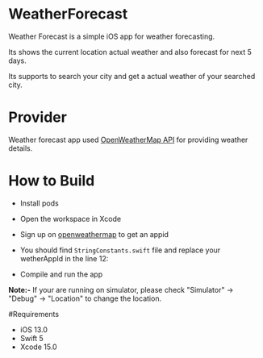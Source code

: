 # WeatherForecast
Weather Forecast is a simple iOS app for weather forecasting.

Its shows the current location actual weather and also forecast for next 5 days.

Its supports to search your city and get a actual weather of your searched city.

# Provider

Weather forecast app used [OpenWeatherMap API](https://openweathermap.org/api) for providing weather details.

# How to Build

- Install pods

- Open the workspace in Xcode

- Sign up on [openweathermap](http://openweathermap.org/appid) to get an appid

- You should find `StringConstants.swift` file and replace your wetherAppId in the line 12:

- Compile and run the app

**Note:-** If your are running on simulator, please check "Simulator" -> "Debug" -> "Location" to change the location.


#Requirements

 - iOS 13.0
 - Swift 5
 - Xcode 15.0
